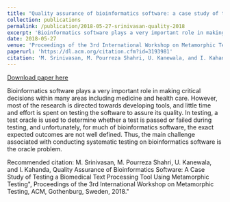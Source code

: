 ```yaml
---
title: "Quality assurance of bioinformatics software: a case study of testing a biomedical text processing tool using metamorphic testing"
collection: publications
permalink: /publication/2018-05-27-srinivasan-quality-2018
excerpt: 'Bioinformatics software plays a very important role in making critical decisions within many areas including medicine and health care. However, most of the research is directed towards developing tools, and little time and effort is spent on testing the software to assure its quality. In testing, a test oracle is used to determine whether a test is passed or failed during testing, and unfortunately, for much of bioinformatics software, the exact expected outcomes are not well defined. Thus, the main challenge associated with conducting systematic testing on bioinformatics software is the oracle problem.'
date: 2018-05-27
venue: 'Proceedings of the 3rd International Workshop on Metamorphic Testing'
paperurl: 'https://dl.acm.org/citation.cfm?id=3193981'
citation: 'M. Srinivasan, M. Pourreza Shahri, U. Kanewala, and I. Kahanda, Quality Assurance of Bioinformatics Software: A Case Study of Testing a Biomedical Text Processing Tool Using Metamorphic Testing&quot;, Proceedings of the 3rd International Workshop on Metamorphic Testing, ACM, Gothenburg, Sweden, 2018.&quot;'
---
```


<a href='https://dl.acm.org/citation.cfm?id=3193981'>Download paper here</a>

Bioinformatics software plays a very important role in making critical decisions within many areas including medicine and health care. However, most of the research is directed towards developing tools, and little time and effort is spent on testing the software to assure its quality. In testing, a test oracle is used to determine whether a test is passed or failed during testing, and unfortunately, for much of bioinformatics software, the exact expected outcomes are not well defined. Thus, the main challenge associated with conducting systematic testing on bioinformatics software is the oracle problem.

Recommended citation: M. Srinivasan, M. Pourreza Shahri, U. Kanewala, and I. Kahanda, Quality Assurance of Bioinformatics Software: A Case Study of Testing a Biomedical Text Processing Tool Using Metamorphic Testing", Proceedings of the 3rd International Workshop on Metamorphic Testing, ACM, Gothenburg, Sweden, 2018."